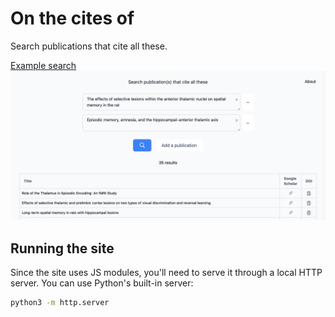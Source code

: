 # On the cites of

Search publications that cite all these.

[Example search](https://on-the-cites-of.vercel.app/?doi1=10.1017/s0140525x99002034&doi2=10.1016/s0166-4328(96)89080-2)
![Example search using 2 publications](./assets/Example%20screenshot.png)

## Running the site

Since the site uses JS modules, you'll need to serve it through a local HTTP server. You can use Python's built-in server:

```bash
python3 -m http.server
```
